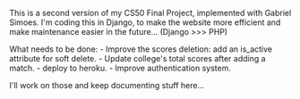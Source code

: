 This is a second version of my CS50 Final Project, implemented with Gabriel Simoes.
I'm coding this in Django, to make the website more efficient and make maintenance easier in the future... (Django >>> PHP)


What needs to be done:
	- Improve the scores deletion: add an is_active attribute for soft delete.
	- Update college's total scores after adding a match.
	- deploy to heroku.
	- Improve authentication system.

I'll work on those and keep documenting stuff here...
